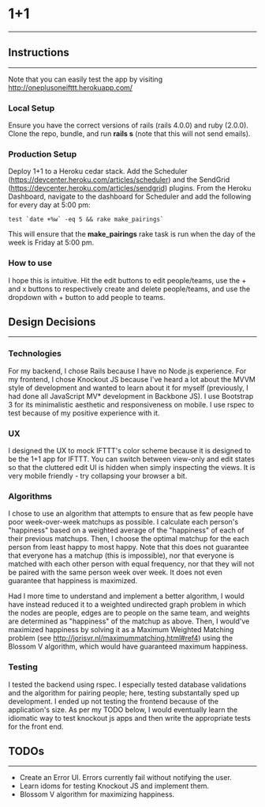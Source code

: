 # 1+1
-------------------------

## Instructions
-------------------------
Note that you can easily test the app by visiting http://oneplusoneifttt.herokuapp.com/

### Local Setup

Ensure you have the correct versions of rails (rails 4.0.0) and ruby (2.0.0). Clone the repo, bundle, and run **rails s** (note that this will not send emails).

### Production Setup

Deploy 1+1 to a Heroku cedar stack. Add the Scheduler (https://devcenter.heroku.com/articles/scheduler) and the SendGrid (https://devcenter.heroku.com/articles/sendgrid) plugins. From the Heroku Dashboard, navigate to the dashboard for Scheduler and add the following for every day at 5:00 pm:

    test `date +%w` -eq 5 && rake make_pairings`

This will ensure that the **make_pairings** rake task is run when the day of the week is Friday at 5:00 pm. 

### How to use

I hope this is intuitive. Hit the edit buttons to edit people/teams, use the + and x buttons to respectively create and delete people/teams, and use the dropdown with + button to add people to teams.

## Design Decisions
-------------------------

### Technologies

For my backend, I chose Rails because I have no Node.js experience. For my frontend, I chose Knockout JS because I've heard a lot about the MVVM style of development and wanted to learn about it for myself (previously, I had done all JavaScript MV* development in Backbone JS). I use Bootstrap 3 for its minimalistic aesthetic and responsiveness on mobile. I use rspec to test because of my positive experience with it.

### UX

I designed the UX to mock IFTTT's color scheme because it is designed to be the 1+1 app for IFTTT. You can switch between view-only and edit states so that the cluttered edit UI is hidden when simply inspecting the views. It is very mobile friendly - try collapsing your browser a bit.

### Algorithms

I chose to use an algorithm that attempts to ensure that as few people have poor week-over-week matchups as possible. I calculate each person's "happiness" based on a weighted average of the "happiness" of each of their previous matchups. Then, I choose the optimal matchup for the each person from least happy to most happy. Note that this does not guarantee that everyone has a matchup (this is impossible), nor that everyone is matched with each other person with equal frequency, nor that they will not be paired with the same person week over week. It does not even guarantee that happiness is maximized.

Had I more time to understand and implement a better algorithm, I would have instead reduced it to a weighted undirected graph problem in which the nodes are people, edges are to people on the same team, and weights are determined as "happiness" of the matchup as above. Then, I would've maximized happiness by solving it as a Maximum Weighted Matching problem (see http://jorisvr.nl/maximummatching.html#ref4) using the Blossom V algorithm, which would have guaranteed maximum happiness.

### Testing

I tested the backend using rspec. I especially tested database validations and the algorithm for pairing people; here, testing substantally sped up development.
I ended up not testing the frontend because of the application's size. As per my TODO below, I would eventually learn the idiomatic way to test knockout js apps and then write the appropriate tests for the front end.

## TODOs
-------------------------

- Create an Error UI. Errors currently fail without notifying the user.
- Learn idoms for testing Knockout JS and implement them.
- Blossom V algorithm for maximizing happiness.